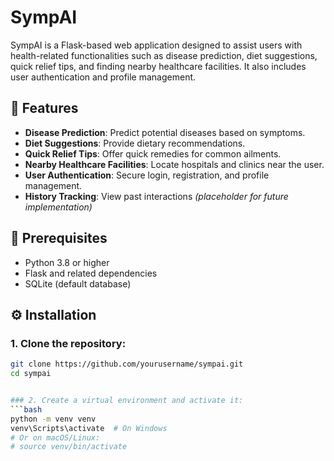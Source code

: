 # SympAI

SympAI is a Flask-based web application designed to assist users with health-related functionalities such as disease prediction, diet suggestions, quick relief tips, and finding nearby healthcare facilities. It also includes user authentication and profile management.

## 🚀 Features
- **Disease Prediction**: Predict potential diseases based on symptoms.
- **Diet Suggestions**: Provide dietary recommendations.
- **Quick Relief Tips**: Offer quick remedies for common ailments.
- **Nearby Healthcare Facilities**: Locate hospitals and clinics near the user.
- **User Authentication**: Secure login, registration, and profile management.
- **History Tracking**: View past interactions *(placeholder for future implementation)*

## 🧰 Prerequisites
- Python 3.8 or higher
- Flask and related dependencies
- SQLite (default database)

## ⚙️ Installation

### 1. Clone the repository:
```bash
git clone https://github.com/yourusername/sympai.git
cd sympai


### 2. Create a virtual environment and activate it:
```bash
python -m venv venv
venv\Scripts\activate  # On Windows
# Or on macOS/Linux:
# source venv/bin/activate

